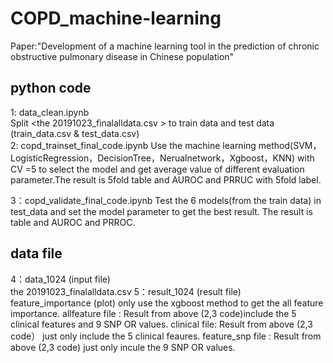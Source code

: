 # COPD_machine-learning
Paper:"Development of a machine learning tool in the prediction of chronic obstructive pulmonary disease in Chinese population"
###
## python code 
1: data_clean.ipynb  
    Split <the 20191023_finalalldata.csv > to train data and test data  (train_data.csv & test_data.csv)   
2: copd_trainset_final_code.ipynb 
     Use the machine learning method(SVM，LogisticRegression，DecisionTree，Nerualnetwork，Xgboost，KNN) with CV =5 to select the model and get average value of different evaluation parameter.The result is 5fold table and AUROC and PRRUC with 5fold label. 

3：copd_validate_final_code.ipynb 
     Test the 6 models(from the train data) in test_data and set the model parameter to get the best result. The result is table and AUROC and PRROC. 
## data file  
4：data_1024  (input file)   
the 20191023_finalalldata.csv
5：result_1024 (result file)  
    feature_importance (plot)
   only use the xgboost method to get the all feature importance.
   allfeature file : Result from above (2,3 code)include the 5 clinical features and 9 SNP OR values. 
   clinical file: Result from above (2,3 code） just only include the 5 clinical feaures.
   feature_snp file : Result from above (2,3 code) just only incule the 9 SNP OR values.
